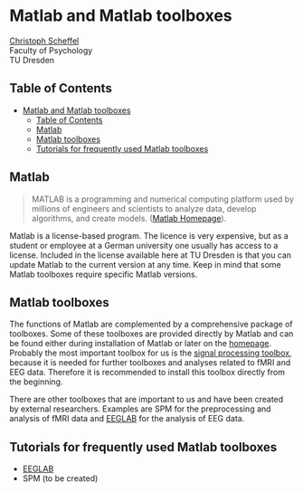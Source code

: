 # Matlab and Matlab toolboxes

[Christoph Scheffel](mailto:christoph_scheffel@tu-dresden.de)<br>
Faculty of Psychology<br>
TU Dresden

## Table of Contents

- [Matlab and Matlab toolboxes](#matlab-and-matlab-toolboxes)
  - [Table of Contents](#table-of-contents)
  - [Matlab](#matlab)
  - [Matlab toolboxes](#matlab-toolboxes)
  - [Tutorials for frequently used Matlab toolboxes](#tutorials-for-frequently-used-matlab-toolboxes)

## Matlab

> MATLAB is a programming and numerical computing platform used by millions of engineers and scientists to analyze data, develop algorithms, and create models.
> ([Matlab Homepage](https://mathworks.com/products/matlab.html)).

Matlab is a license-based program.
The licence is very expensive, but as a student or employee at a German university one usually has access to a license.
Included in the license available here at TU Dresden is that you can update Matlab to the current version at any time.
Keep in mind that some Matlab toolboxes require specific Matlab versions.

## Matlab toolboxes

The functions of Matlab are complemented by a comprehensive package of toolboxes.
Some of these toolboxes are provided directly by Matlab and can be found either during installation of Matlab or later on the [homepage](https://mathworks.com/help/thingspeak/matlab-toolbox-access.html).
Probably the most important toolbox for us is the [signal processing toolbox](https://de.mathworks.com/products/signal.html), because it is needed for further toolboxes and analyses related to fMRI and EEG data.
Therefore it is recommended to install this toolbox directly from the beginning.

There are other toolboxes that are important to us and have been created by external researchers.
Examples are SPM for the preprocessing and analysis of fMRI data and [EEGLAB](EEGLab/eeglab.md) for the analysis of EEG data.

## Tutorials for frequently used Matlab toolboxes

- [EEGLAB](EEGLab/eeglab.md)
- SPM (to be created)
  